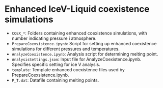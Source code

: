 # Enhanced IceV-Liquid coexistence simulations

* ```COEX_*```: Folders containing enhanced coexistence simulations, with number indicating pressure i atmosphere.
* ```PrepareCoexsistence.ipynb```: Script for setting up enhanced coexistence simulations for different pressures and temperatures.
* ```AnalyzeCoexistence.ipynb```: Analysis script for determining melting point.
* ```AnalysisSettings.json```: Input file for AnalyzeCoexistence.ipynb. Specifies specific setting for ice V analysis.
* ```template```: Template enhanced coexistence files used by PrepareCoexsistence.ipynb.
* ```P_T.dat```: Datafile containing melting points.
